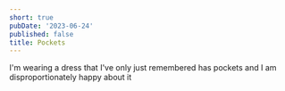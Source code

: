 ```yaml
---
short: true
pubDate: '2023-06-24'
published: false
title: Pockets
---
```

I'm wearing a dress that I've only just remembered has pockets and I am disproportionately happy about it